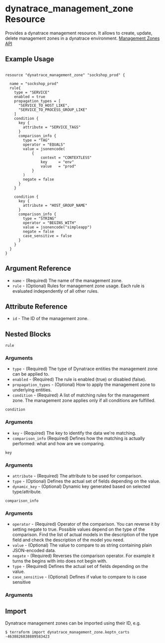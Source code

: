 # dynatrace_management_zone Resource

Provides a dynatrace management resource. It allows to create, update, delete management zones in a dynatrace environment. [Management Zones API]

## Example Usage

```hcl

resource "dynatrace_management_zone" "sockshop_prod" {

  name = "sockshop_prod"
  rule{
    type = "SERVICE"
    enabled = true
    propagation_types = [
      "SERVICE_TO_HOST_LIKE",
      "SERVICE_TO_PROCESS_GROUP_LIKE"
    ]
    condition {
      key {
        attribute = "SERVICE_TAGS"
      }
      comparison_info {
        type = "TAG"
        operator = "EQUALS"
        value = jsonencode(
            {
                context = "CONTEXTLESS"
                key     = "env"
                value   = "prod"
            }
        )
        negate = false
      }
    }

    condition {
      key {
        attribute = "HOST_GROUP_NAME"
      }
      comparison_info {
        type = "STRING"
        operator = "BEGINS_WITH"
        value = jsonencode("simpleapp")
        negate = false
        case_sensitive = false
      }
    }
  }
}

```

## Argument Reference

* `name` - (Required) The name of the management zone.
* `rule` - (Optional) Rules for management zone usage. Each rule is evaluated independently of all other rules.

## Attribute Reference

* `id` - The ID of the management zone.

## Nested Blocks

`rule`

### Arguments

* `type` - (Required) The type of Dynatrace entities the management zone can be applied to.
* `enabled` - (Required) The rule is enabled (true) or disabled (false).
* `propagation_types` - (Optional) How to apply the management zone to underlying entities.
* `condition` - (Required) A list of matching rules for the management zone. The management zone applies only if all conditions are fulfilled.

`condition`

### Arguments

* `key` - (Required) The key to identify the data we're matching.
* `comparison_info` (Required) Defines how the matching is actually performed: what and how are we comparing.

`key`

### Arguments

* `attribute` - (Required) The attribute to be used for comparison.
* `type` - (Optional) Defines the actual set of fields depending on the value.
* `dynamic_key` - (Optional) Dynamic key generated based on selected type/attribute.

`comparison_info`

### Arguments

* `operator` - (Required) Operator of the comparison. You can reverse it by setting negate to true. Possible values depend on the type of the comparison. Find the list of actual models in the description of the type field and check the description of the model you need.
* `value` - (Optional) The value to compare to as string containing plain JSON-encoded data.
* `negate` - (Required) Reverses the comparison operator. For example it turns the begins with into does not begin with.
* `type` - (Required) Defines the actual set of fields depending on the value.
* `case_sensitive` - (Optional) Defines if value to compare to is case sensitive

### Arguments

## Import

Dynatrace management zones can be imported using their ID, e.g.

```hcl
$ terraform import dynatrace_management_zone.keptn_carts -4638826838889583423
```

[Management Zones API]: (https://www.dynatrace.com/support/help/dynatrace-api/configuration-api/management-zones-api/)
